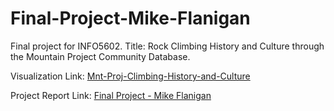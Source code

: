 # Final-Project-Mike-Flanigan
Final project for INFO5602. Title: Rock Climbing History and Culture through the Mountain Project Community Database.

Visualization Link:
[Mnt-Proj-Climbing-History-and-Culture](https://github.com/INFO-4602-5602/Final-Project-Mike-Flanigan/Mnt-Proj-Climbing-History-and-Culture.html)

Project Report Link:
[Final Project - Mike Flanigan](https://github.com/INFO-4602-5602/Final-Project-Mike-Flanigan/Formatted-Final-Write-Up-Mike-Flanigan.pdf)
